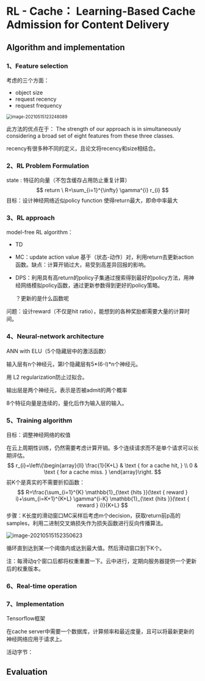 # RL - Cache： Learning-Based Cache Admission for Content Delivery

## Algorithm and implementation
### 1、Feature selection

考虑的三个方面：

- object size
- request recency
- request frequency

<img src="https://littlefisher.oss-cn-beijing.aliyuncs.com/images/image-20210515123248089.png" alt="image-20210515123248089" style="zoom:80%;" />

此方法的优点在于： The strength of our approach is in simultaneously considering a broad set of eight features from these three classes.

recency有很多种不同的定义，且论文将recency和size相结合。

### 2、RL Problem Formulation

state : 特征的向量（不包含缓存占用防止重复计算）
$$
return \ R=\sum_{i=1}^{\infty} \gamma^{i} r_{i}
$$
目标：设计神经网络近似policy function 使得return最大，即命中率最大

### 3、RL approach

model-free RL algorithm：

- TD

- MC：update action value 基于（状态-动作）对，利用return去更新action函数。缺点：计算开销过大，易受到高差异回报的影响。

- DPS：利用具有高return的policy子集通过搜索得到最好的policy方法，用神经网络模拟policy函数，通过更新参数得到更好的policy策略。

  ？更新的是什么函数呢

问题：设计reward（不仅是hit ratio），能想到的各种奖励都需要大量的计算时间。

### 4、Neural-network architecture

ANN with ELU（5个隐藏层中的激活函数）

输入层有n个神经元，第l个隐藏层有5\*(6-l)\*n个神经元。

用 L2 regularization防止过拟合。

输出层是两个神经元，表示是否被admit的两个概率

8个特征向量是连续的，量化后作为输入层的输入。

### 5、Training algorithm

目标：调整神经网络的权值

在云上周期性训练，仍然需要考虑计算开销。多个连续请求而不是单个请求可以长期评估。
$$
r_{i}=\left\{\begin{array}{ll}
\frac{1}{K+L} & \text { for a cache hit, } \\
0 & \text { for a cache miss. }
\end{array}\right.
$$
前K个是真实的不需要折扣函数：
$$
R=\frac{\sum_{i=1}^{K} \mathbb{1}_{\text {hits }}(\text { reward } i)+\sum_{i=K+1}^{K+L} \gamma^{i-K} \mathbb{1}_{\text {hits }}(\text { reward } i)}{K+L}
$$
步骤：K长度的滑动窗口MC采样后考虑m个decision，获取return前p高的samples，利用二进制交叉熵损失作为损失函数进行反向传播算法。

![image-20210515152350623](https://littlefisher.oss-cn-beijing.aliyuncs.com/images/image-20210515152350623.png)

循环直到达到某一个阈值内或达到最大值。然后滑动窗口到下K个。

注：每滑动q个窗口后都将权重重置一下。云中进行，定期向服务器提供一个更新后的权重版本。

### 6、Real-time operation

### 7、Implementation

Tensorflow框架

在cache server中需要一个数据库，计算频率和最近度量，且可以将最新更新的神经网络应用于请求上。

活动字节：

## Evaluation



















